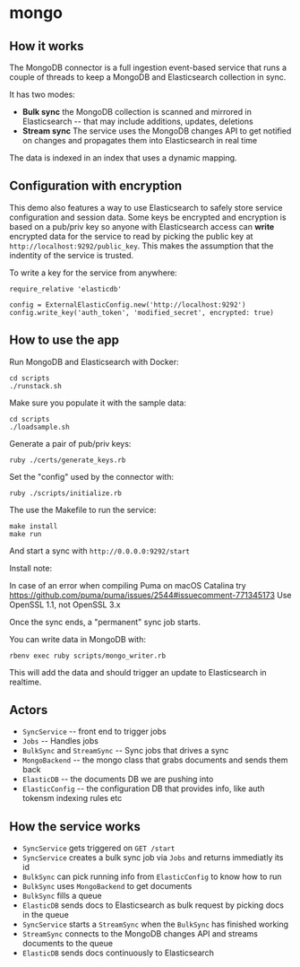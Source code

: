 # mongo

## How it works


The MongoDB connector is a full ingestion event-based service that runs a
couple of threads to keep a MongoDB and Elasticsearch collection in sync.

It has two modes:
- **Bulk sync** the MongoDB collection is scanned and mirrored in Elasticsearch -- that may include additions, updates, deletions
- **Stream sync** The service uses the MongoDB changes API to get notified on changes and propagates them into Elasticsearch in real time

The data is indexed in an index that uses a dynamic mapping.


## Configuration with encryption

This demo also features a way to use Elasticsearch to safely store service
configuration and session data. Some keys be encrypted and
encryption is based on a pub/priv key so anyone with Elasticsearch access can
**write** encrypted data for the service to read by picking the public key at
`http://localhost:9292/public_key`. This makes the assumption that the
indentity of the service is trusted.

To write a key for the service from anywhere:

```
require_relative 'elasticdb'

config = ExternalElasticConfig.new('http://localhost:9292')
config.write_key('auth_token', 'modified_secret', encrypted: true)
```


## How to use the app

Run MongoDB and Elasticsearch with Docker:

```
cd scripts
./runstack.sh
```

Make sure you populate it with the sample data:
```
cd scripts
./loadsample.sh
```

Generate a pair of pub/priv keys:
```
ruby ./certs/generate_keys.rb
```

Set the "config" used by the connector with:
```
ruby ./scripts/initialize.rb
```

The use the Makefile to run the service:
```
make install
make run
```

And start a sync with `http://0.0.0.0:9292/start`

  Install note:

  In case of an error when compiling Puma on macOS Catalina
  try https://github.com/puma/puma/issues/2544#issuecomment-771345173
  Use OpenSSL 1.1, not OpenSSL 3.x


Once the sync ends, a "permanent" sync job starts.

You can write data in MongoDB with:
```
rbenv exec ruby scripts/mongo_writer.rb
```

This will add the data and should trigger an update to Elasticsearch in realtime.


## Actors

- `SyncService` -- front end to trigger jobs
- `Jobs` -- Handles jobs
- `BulkSync` and `StreamSync` -- Sync jobs that drives a sync
- `MongoBackend` -- the mongo class that grabs documents and sends them back
- `ElasticDB` -- the documents DB we are pushing into
- `ElasticConfig` -- the configuration DB that provides info, like auth tokensm indexing rules etc

## How the service works

- `SyncService` gets triggered on `GET /start`
- `SyncService` creates a bulk sync job via `Jobs` and returns immediatly its id
- `BulkSync` can pick running info from `ElasticConfig` to know how to run
- `BulkSync` uses `MongoBackend` to get documents
- `BulkSync` fills a queue
- `ElasticDB` sends docs to Elasticsearch as bulk request by picking docs in the queue
- `SyncService` starts a `StreamSync` when the `BulkSync` has finished working
- `StreamSync` connects to the MongoDB changes API and streams documents to the queue
- `ElasticDB` sends docs continuously to Elasticsearch
